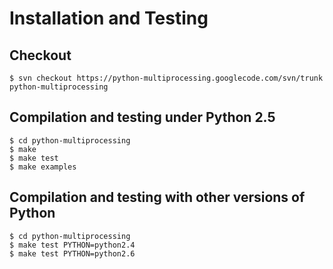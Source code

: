 # Installation and Testing #

## Checkout ##
```
$ svn checkout https://python-multiprocessing.googlecode.com/svn/trunk python-multiprocessing
```

## Compilation and testing under Python 2.5 ##

```
$ cd python-multiprocessing
$ make
$ make test
$ make examples
```

## Compilation and testing with other versions of Python ##

```
$ cd python-multiprocessing
$ make test PYTHON=python2.4
$ make test PYTHON=python2.6
```